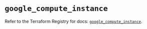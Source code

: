 # `google_compute_instance`

Refer to the Terraform Registry for docs: [`google_compute_instance`](https://registry.terraform.io/providers/hashicorp/google-beta/5.29.0/docs/resources/google_compute_instance).
